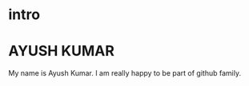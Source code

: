 # intro
<h1>AYUSH KUMAR</h1>
<PR>My name is Ayush Kumar. I am really happy to be part of github family.</PR>
